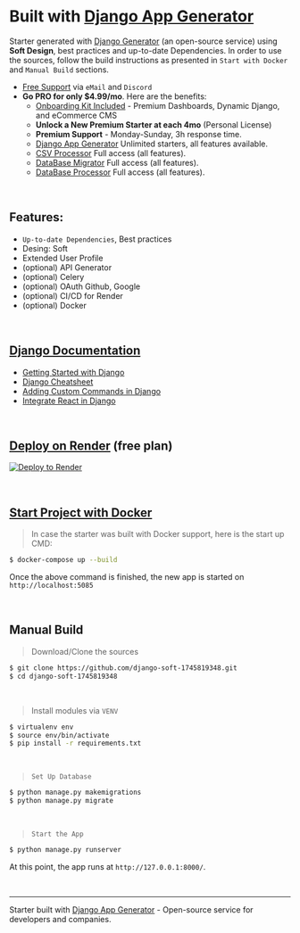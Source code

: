 # Built with [Django App Generator](https://app-generator.dev/tools/django-generator/)

Starter generated with [Django Generator](https://app-generator.dev/tools/django-generator/) (an open-source service) using **Soft Design**, best practices and up-to-date Dependencies.
In order to use the sources, follow the build instructions as presented in `Start with Docker` and `Manual Build` sections. 

- [Free Support](https://app-generator.dev/ticket/create/?generated_repo=https://github.com/app-generator/django-soft-1745819348) via `eMail` and `Discord`
- **Go PRO for only $4.99/mo**. Here are the benefits:
  - [Onboarding Kit Included](https://app-generator.dev/onboarding-kit/) - Premium Dashboards, Dynamic Django, and eCommerce CMS  
  - **Unlock a New Premium Starter at each 4mo** (Personal License)
  - **Premium Support** - Monday-Sunday, 3h response time. 
  - [Django App Generator](https://app-generator.dev/tools/django-generator/) Unlimited starters, all features available.
  - [CSV Processor](https://app-generator.dev/tools/csv-processor/) Full access (all features).
  - [DataBase Migrator](https://app-generator.dev/tools/db-migrator/) Full access (all features).
  - [DataBase Processor](https://app-generator.dev/tools/db-processor/) Full access (all features).

<br />

## Features: 

- `Up-to-date Dependencies`, Best practices
- Desing: Soft
- Extended User Profile 
- (optional) API Generator
- (optional) Celery
- (optional) OAuth Github, Google
- (optional) CI/CD for Render
- (optional) Docker

<br />

## [Django Documentation](https://app-generator.dev/docs/technologies/django.html)

- [Getting Started with Django](https://app-generator.dev/docs/technologies/django/index.html)
- [Django Cheatsheet](https://app-generator.dev/docs/technologies/django/cheatsheet.html)
- [Adding Custom Commands in Django](https://app-generator.dev/docs/technologies/django/custom-command.html)
- [Integrate React in Django](https://app-generator.dev/docs/technologies/django/integrate-react.html)

<br />

## [Deploy on Render](https://app-generator.dev/docs/deployment/render/index.html) (free plan)

[![Deploy to Render](https://render.com/images/deploy-to-render-button.svg)](https://render.com/deploy)

<br /> 

## [Start Project with Docker](https://app-generator.dev/docs/technologies/docker/index.html)

> In case the starter was built with Docker support, here is the start up CMD:

```bash
$ docker-compose up --build
```

Once the above command is finished, the new app is started on `http://localhost:5085`

<br />

## Manual Build 

> Download/Clone the sources  

```bash
$ git clone https://github.com/django-soft-1745819348.git
$ cd django-soft-1745819348
```

<br />

> Install modules via `VENV`  

```bash
$ virtualenv env
$ source env/bin/activate
$ pip install -r requirements.txt
```

<br />

> `Set Up Database`

```bash
$ python manage.py makemigrations
$ python manage.py migrate
```

<br />

> `Start the App`

```bash
$ python manage.py runserver
```

At this point, the app runs at `http://127.0.0.1:8000/`. 

<br />





---
Starter built with [Django App Generator](https://app-generator.dev/tools/django-generator/) - Open-source service for developers and companies.
